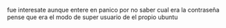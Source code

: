 fue interesate aunque entere en panico por no saber cual era la contraseña pense que era el modo de super usuario de el propio ubuntu 
